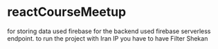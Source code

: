 # reactCourseMeetup

for storing data used firebase
for the backend used firebase serverless endpoint.
to run the project with Iran IP you have to have Filter Shekan
